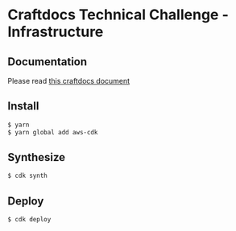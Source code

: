 # Craftdocs Technical Challenge - Infrastructure

## Documentation

Please read [this craftdocs document](https://www.craft.me/s/kt3QH1tTeUZEbj)

## Install

```bash
$ yarn
$ yarn global add aws-cdk
```

## Synthesize

```bash
$ cdk synth
```

## Deploy

```bash
$ cdk deploy
```